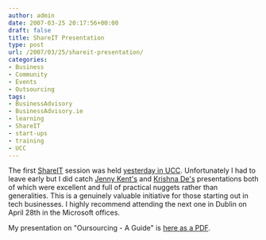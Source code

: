 ```yaml
---
author: admin
date: 2007-03-25 20:17:56+00:00
draft: false
title: ShareIT Presentation
type: post
url: /2007/03/25/shareit-presentation/
categories:
- Business
- Community
- Events
- Outsourcing
tags:
- BusinessAdvisory
- BusinessAdvisory.ie
- learning
- ShareIT
- start-ups
- training
- UCC
---
```


The first [ShareIT](http://businessadvisory.ie/) session was held [yesterday in UCC](http://www.mulley.net/2007/03/25/shareit-followup-thanks-to-all-the-speakers/). Unfortunately I had to leave early but I did catch [Jenny Kent's](http://www.clearcommunication.ie/) and [Krishna De's](http://www.krishnade.com/blog/) presentations both of which were excellent and full of practical nuggets rather than generalities. This is a genuinely valuable initiative for those starting out in tech businesses. I highly recommend attending the next one in Dublin on April 28th in the Microsoft offices.

My presentation on "Oursourcing - A Guide" is [here as a PDF](https://argolon.com/wp-content/uploads/2007/03/shareit_presentation_20070324a.pdf).


